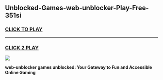 
## Unblocked-Games-web-unblocker-Play-Free-351si
<h3>
<a href="https://premium76.site?title=web-unblocker&ref=10A">CLICK TO PLAY</a></h3>
<hr>

<h3>
<a href="https://premium76.site?title=web-unblocker&ref=10A">CLICK 2 PLAY</a>
  
</h3>

<a href="https://premium76.site?title=web-unblocker&ref=10A"><img src="https://clearcache.store/games.png"></a>


**web-unblocker games unblocked: Your Gateway to Fun and Accessible Online Gaming**
